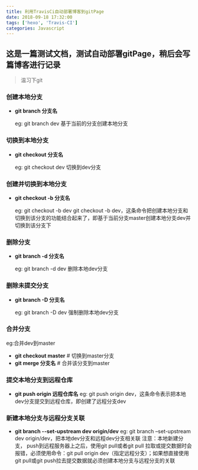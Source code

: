 ```yaml
---
title: 利用TravisCi自动部署博客到gitPage
date: 2018-09-18 17:32:00
tags: ['hexo', 'Travis-CI']
categories: Javascript
---
```


## 这是一篇测试文档，测试自动部署gitPage，稍后会写篇博客进行记录

> 温习下git

### 创建本地分支

* **git branch 分支名**

  eg: git branch dev 基于当前的分支创建本地分支

### 切换到本地分支

* **git checkout 分支名**

  eg: git checkout dev 切换到dev分支

### 创建并切换到本地分支

* **git checkout -b 分支名**

  eg: git checkout -b dev git checkout -b dev，这条命令把创建本地分支和切换到该分支的功能结合起来了，即基于当前分支master创建本地分支dev并切换到该分支下

### 删除分支

* **git branch -d 分支名**

  eg: git branch -d dev 删除本地dev分支
### 删除未提交分支

* **git branch -D 分支名**

  eg: git branch -D dev 强制删除本地dev分支
### 合并分支
eg:合并dev到master

* **git checkout master**  # 切换到master分支
* **git merge 分支名** # 合并该分支到master
### 提交本地分支到远程仓库

* **git push origin 远程仓库名**
  eg: git push origin dev，这条命令表示把本地dev分支提交到远程仓库，即创建了远程分支dev

### 新建本地分支与远程分支关联

* **git branch --set-upstream dev origin/dev**
  eg: git branch –set-upstream dev origin/dev，把本地dev分支和远程dev分支相关联
注意：本地新建分支， push到远程服务器上之后，使用git pull或者git pull 拉取或提交数据时会报错，必须使用命令：git pull origin dev（指定远程分支）；如果想直接使用git pull或git push拉去提交数据就必须创建本地分支与远程分支的关联






